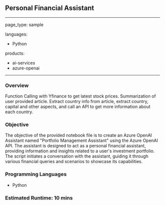 
## Personal Financial Assistant
---
page_type: sample

languages: 
  - Python

products: 
  - ai-services
  - azure-openai
---
### Overview

Function Calling with Yfinance to get latest stock prices. Summarization of user provided article. Extract country info from article, extract country, capital and other aspects, and call an API to get more information about each country.

### Objective

The objective of the provided notebook file is to create an Azure OpenAI Assistant named "Portfolio Management Assistant" using the Azure OpenAI API. The assistant is designed to act as a personal financial assistant, providing information and insights related to a user's investment portfolio. The script initiates a conversation with the assistant, guiding it through various financial queries and scenarios to showcase its capabilities.

### Programming Languages

- Python

### Estimated Runtime: 10 mins